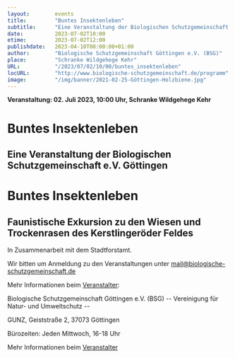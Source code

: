 ```yaml
---
layout:        events
title:         "Buntes Insektenleben"
subtitle:      "Eine Veranstaltung der Biologischen Schutzgemeinschaft e.V. Göttingen"
date:          2023-07-02T10:00
etime:         2023-07-02T12:00
publishdate:   2023-04-10T00:00:00+01:00
author:        "Biologische Schutzgemeinschaft Göttingen e.V. (BSG)"
place:         "Schranke Wildgehege Kehr"
URL:           "/2023/07/02/10/00/buntes_insektenleben"
locURL:        "http://www.biologische-schutzgemeinschaft.de/programm"
image:         "/img/banner/2021-02-25-Göttingen-Holzbiene.jpg"
---
```


**Veranstaltung: 02. Juli 2023, 10:00 Uhr, Schranke Wildgehege Kehr**

Buntes Insektenleben
===========

Eine Veranstaltung der Biologischen Schutzgemeinschaft e.V. Göttingen
-----------
Buntes Insektenleben
=============

Faunistische Exkursion zu den Wiesen und Trockenrasen des Kerstlingeröder Feldes
-------------

In Zusammenarbeit mit dem Stadtforstamt.


Wir bitten um Anmeldung zu den Veranstaltungen unter mail@biologische-schutzgemeinschaft.de

Mehr Informationen beim [Veranstalter](http://www.biologische-schutzgemeinschaft.de/programm.html):

Biologische Schutzgemeinschaft Göttingen e.V. (BSG)
-- Vereinigung für Natur- und Umweltschutz --

GUNZ, Geiststraße 2, 37073 Göttingen

Bürozeiten: Jeden Mittwoch, 16-18 Uhr

Mehr Informationen beim [Veranstalter](http://www.biologische-schutzgemeinschaft.de/programm)
